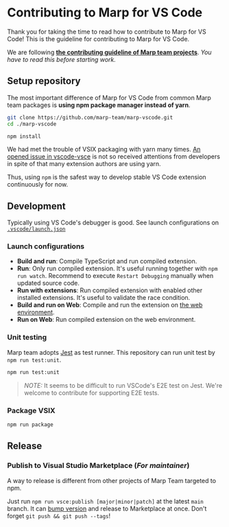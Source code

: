 # Contributing to Marp for VS Code

Thank you for taking the time to read how to contribute to Marp for VS Code! This is the guideline for contributing to Marp for VS Code.

We are following [**the contributing guideline of Marp team projects**](https://github.com/marp-team/.github/blob/master/CONTRIBUTING.md). _You have to read this before starting work._

## Setup repository

The most important difference of Marp for VS Code from common Marp team packages is **using npm package manager instead of yarn**.

```bash
git clone https://github.com/marp-team/marp-vscode.git
cd ./marp-vscode

npm install
```

We had met the trouble of VSIX packaging with yarn many times. [An opened issue in vscode-vsce](https://github.com/microsoft/vscode-vsce/issues/432) is not so received attentions from developers in spite of that many extension authors are using yarn.

Thus, using `npm` is the safest way to develop stable VS Code extension continuously for now.

## Development

Typically using VS Code's debugger is good. See launch configurations on [`.vscode/launch.json`](../.vscode/launch.json)

### Launch configurations

- **Build and run**: Compile TypeScript and run compiled extension.
- **Run**: Only run compiled extension. It's useful running together with `npm run watch`. Recommend to execute `Restart Debugging` manually when updated source code.
- **Run with extensions**: Run compiled extension with enabled other installed extensions. It's useful to validate the race condition.
- **Build and run on Web**: Compile and run the extension on [the web environment](https://code.visualstudio.com/api/extension-guides/web-extensions).
- **Run on Web**: Run compiled extension on the web environment.

### Unit testing

Marp team adopts [Jest](https://jestjs.io/) as test runner. This repository can run unit test by `npm run test:unit`.

```bash
npm run test:unit
```

> _NOTE:_ It seems to be difficult to run VSCode's E2E test on Jest. We're welcome to contribute for supporting E2E tests.

### Package VSIX

```bash
npm run package
```

## Release

### Publish to Visual Studio Marketplace (_For maintainer_)

A way to release is different from other projects of Marp Team targeted to npm.

Just run `npm run vsce:publish [major|minor|patch]` at the latest `main` branch. It can [bump version](https://github.com/marp-team/.github/blob/master/CONTRIBUTING.md#bump-version) and release to Marketplace at once. Don't forget `git push && git push --tags`!
